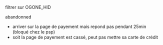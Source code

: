 filtrer sur OGONE_HID


abandonned
- arriver sur la page de payement mais repond pas pendant 25min (bloqué chez le psp)
- soit la page de payement est cassé, peut pas mettre sa carte de crédit

